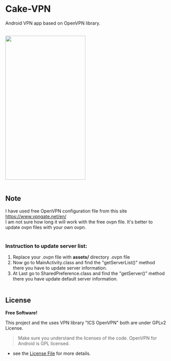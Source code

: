 # Cake-VPN
Android VPN app based on OpenVPN library.

</br>
<img height='450' width ='250' src="https://i.imgur.com/5GV1Y2L.gif" />
</br></br>

## Note

I have used free OpenVPN configuration file from this site https://www.vpngate.net/en/ </br>
I am not sure how long it will work with the free ovpn file. It's better to update ovpn files with your own ovpn.
</br></br>

### Instruction to update server list:
1. Replace your .ovpn file with <b> assets/</b> directory .ovpn file
2. Now go to MainActivity.class and find the "getServerList()" method there you have to update server information.
3. At Last go to SharedPreference.class and find the "getServer()" method there you have update default server information.
</br> </br>

## License
**Free Software!**

This project and the uses VPN library "ICS OpenVPN" both are under GPLv2 License.

> Make sure you understand the licenses of the code. OpenVPN for Android is GPL licensed.

- see the [License File](LICENSE) for more details.
